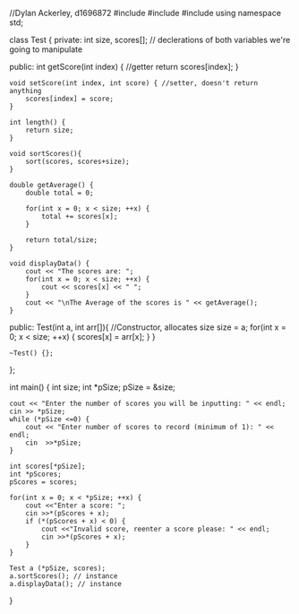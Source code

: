 //Dylan Ackerley, d1696872
#include <iomanip>
#include <iostream>
#include <algorithm>
using namespace std;

class Test {
private:
    int size, scores[]; // declerations of both variables we're going to manipulate

public:
    int getScore(int index) { //getter
        return scores[index];
    }

    void setScore(int index, int score) { //setter, doesn't return anything
        scores[index] = score;
    }

    int length() {
        return size;
    }

    void sortScores(){
        sort(scores, scores+size);
    }

    double getAverage() {
        double total = 0;

        for(int x = 0; x < size; ++x) {
            total += scores[x];
        }

        return total/size;
    }

    void displayData() {
        cout << "The scores are: ";
        for(int x = 0; x < size; ++x) {
            cout << scores[x] << " ";
        }
        cout << "\nThe Average of the scores is " << getAverage();
    }
public:
    Test(int a, int arr[]){ //Constructor, allocates size
        size = a;
        for(int x = 0; x < size; ++x) {
            scores[x] = arr[x];
        }
    }

    ~Test() {};
};

int main() {
    int size;
    int *pSize;
    pSize = &size;

    cout << "Enter the number of scores you will be inputting: " << endl;
    cin >> *pSize;
    while (*pSize <=0) {
        cout << "Enter number of scores to record (minimum of 1): " << endl;
        cin  >>*pSize;
    }

    int scores[*pSize];
    int *pScores;
    pScores = scores;

    for(int x = 0; x < *pSize; ++x) {
        cout <<"Enter a score: ";
        cin >>*(pScores + x);
        if (*(pScores + x) < 0) {
            cout <<"Invalid score, reenter a score please: " << endl;
            cin >>*(pScores + x);
        }
    }

    Test a (*pSize, scores);
    a.sortScores(); // instance
    a.displayData(); // instance
}
